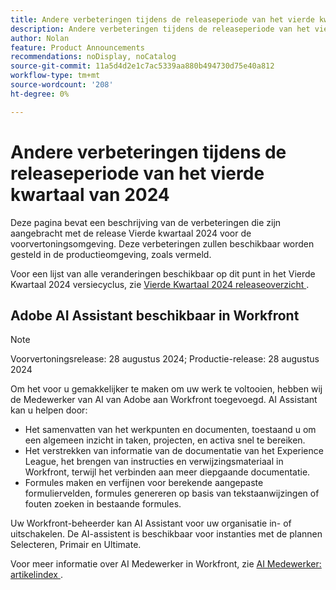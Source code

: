```yaml
---
title: Andere verbeteringen tijdens de releaseperiode van het vierde kwartaal van 2024
description: Andere verbeteringen tijdens de releaseperiode van het vierde kwartaal van 2024
author: Nolan
feature: Product Announcements
recommendations: noDisplay, noCatalog
source-git-commit: 11a5d4d2e1c7ac5339aa880b494730d75e40a812
workflow-type: tm+mt
source-wordcount: '208'
ht-degree: 0%

---
```


# Andere verbeteringen tijdens de releaseperiode van het vierde kwartaal van 2024

Deze pagina bevat een beschrijving van de verbeteringen die zijn aangebracht met de release Vierde kwartaal 2024 voor de voorvertoningsomgeving. Deze verbeteringen zullen beschikbaar worden gesteld in de productieomgeving, zoals vermeld.

Voor een lijst van alle veranderingen beschikbaar op dit punt in het Vierde Kwartaal 2024 versiecyclus, zie [ Vierde Kwartaal 2024 releaseoverzicht ](/help/quicksilver/product-announcements/product-releases/24-q4-release-activity/24-q4-release-overview.md).

## Adobe AI Assistant beschikbaar in Workfront

>[!NOTE]
>
>Voorvertoningsrelease: 28 augustus 2024; Productie-release: 28 augustus 2024

Om het voor u gemakkelijker te maken om uw werk te voltooien, hebben wij de Medewerker van AI van Adobe aan Workfront toegevoegd. AI Assistant kan u helpen door:

* Het samenvatten van het werkpunten en documenten, toestaand u om een algemeen inzicht in taken, projecten, en activa snel te bereiken.
* Het verstrekken van informatie van de documentatie van het Experience League, het brengen van instructies en verwijzingsmateriaal in Workfront, terwijl het verbinden aan meer diepgaande documentatie.
* Formules maken en verfijnen voor berekende aangepaste formuliervelden, formules genereren op basis van tekstaanwijzingen of fouten zoeken in bestaande formules.

Uw Workfront-beheerder kan AI Assistant voor uw organisatie in- of uitschakelen. De AI-assistent is beschikbaar voor instanties met de plannen Selecteren, Primair en Ultimate.

Voor meer informatie over AI Medewerker in Workfront, zie [ AI Medewerker: artikelindex ](/help/quicksilver/workfront-basics/ai-assistant/ai-assistant.md).